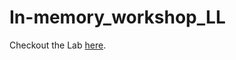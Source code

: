 # In-memory_workshop_LL

Checkout the Lab [here](https://vijaybalebail.github.io/In-memory_workshop_LL/in-memory-in-depth/workshops/freetier/). 